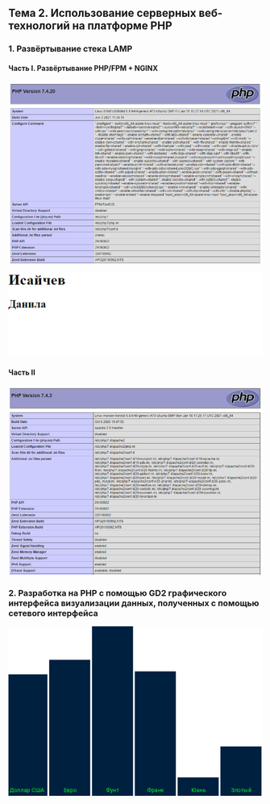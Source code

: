 ## Тема 2. Использование серверных веб-технологий на платформе PHP

### 1. Развёртывание стека LAMP

#### Часть I. Развёртывание PHP/FPM + NGINX  

![](./screenshots/2-2.png)
  
![](./screenshots/2-3.png)  

#### Часть II  

![Развёртывание PHP/FPM + NGINX](./screenshots/2-4.png)  

### 2. Разработка на PHP с помощью GD2 графического интерфейса визуализации данных, полученных с помощью сетевого интерфейса

![](./screenshots/2-5.png)
